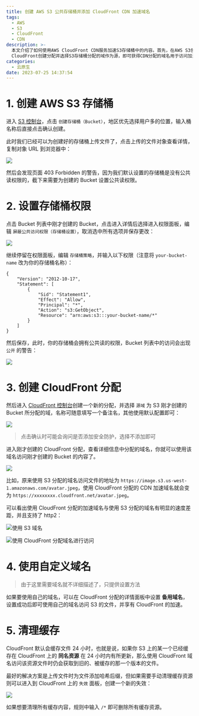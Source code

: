 ```yaml
---
title: 创建 AWS S3 公共存储桶并添加 CloudFront CDN 加速域名
tags:
  - AWS
  - S3
  - CloudFront
  - CDN
description: >-
  本文介绍了如何使用AWS CloudFront CDN服务加速S3存储桶中的内容。首先，在AWS S3创建存储桶并设置公共读权限，然后在AWS
  CloudFront创建分配并选择S3存储桶分配的域作为源，即可获得CDN分配的域名用于访问加速内容。本文还介绍了如何使用自定义域名以及如何清理缓存，以便及时更新资源。最终，使用CDN的优势是显著提高了网站或应用程序中的资源加载速度。
categories:
  - 云原生
date: 2023-07-25 14:37:54
---
```


# 1. 创建 AWS S3 存储桶

进入 [S3 控制台](https://s3.console.aws.amazon.com/s3/home)，点击 `创建存储桶（Bucket）`，地区优先选择用户多的位置，输入桶名称后直接点击确认创建。

此时我们已经可以为创建好的存储桶上传文件了，点击上传的文件对象查看详情，复制对象 URL 到浏览器中：

![](https://esunr-image-bed.oss-cn-beijing.aliyuncs.com/picgo/20230725141918.png)

然后会发现页面 403 Forbidden 的警告，因为我们默认设置的存储桶是没有公共读权限的，截下来需要为创建的 Bucket 设置公共读权限。

# 2. 设置存储桶权限

点击 Bucket 列表中刚才创建的 Bucket，点击进入详情后选择进入权限面板，编辑 `屏蔽公共访问权限（存储桶设置）`，取消选中所有选项并保存更改：

![](https://esunr-image-bed.oss-cn-beijing.aliyuncs.com/picgo/202307251356944.png)

继续停留在权限面板，编辑 `存储桶策略`，并输入以下权限（注意将 `your-bucket-name` 改为你的存储桶名称）：

```
{
    "Version": "2012-10-17",
    "Statement": [
        {
            "Sid": "Statement1",
            "Effect": "Allow",
            "Principal": "*",
            "Action": "s3:GetObject",
            "Resource": "arn:aws:s3:::your-bucket-name/*"
        }
    ]
}
```

然后保存，此时，你的存储桶会拥有公共读的权限，Bucket 列表中的访问会出现 `公开` 的警告：

![](https://esunr-image-bed.oss-cn-beijing.aliyuncs.com/picgo/202307251402414.png)

# 3. 创建 CloudFront 分配

然后进入 [CloudFront 控制台](https://us-east-1.console.aws.amazon.com/cloudfront/v3/home)创建一个新的分配，并选择 `源域` 为 S3 刚才创建的 Bucket 所分配的域，名称可随意填写一个备注名，其他使用默认配置即可：

![](https://esunr-image-bed.oss-cn-beijing.aliyuncs.com/picgo/202307251406615.png)

> 点击确认时可能会询问是否添加安全防护，选择不添加即可

进入刚才创建的 CloudFront 分配，查看详细信息中分配的域名，你就可以使用该域名访问刚才创建的 Bucket 的内容了。

![](https://esunr-image-bed.oss-cn-beijing.aliyuncs.com/picgo/202307251423281.png)

比如，原来使用 S3 分配的域名访问文件的地址为 `https://image.s3.us-west-1.amazonaws.com/avatar.jpeg`，使用 CloudFront 分配的 CDN 加速域名就会变为 `https://xxxxxxxx.cloudfront.net/avatar.jpeg`。

可以看出使用 CloudFront 分配的加速域名与使用 S3 分配的域名有明显的速度差距，并且支持了 http2：

![使用 S3 域名](https://esunr-image-bed.oss-cn-beijing.aliyuncs.com/picgo/202307251427416.png)

![使用 CloudFront 分配域名进行访问](https://esunr-image-bed.oss-cn-beijing.aliyuncs.com/picgo/20230725142820.png)

# 4. 使用自定义域名

> 由于这里需要域名就不详细描述了，只提供设置方法

如果要使用自己的域名，可以在 CloudFront 分配的详情面板中设置 **备用域名**，设置成功后即可使用自己的域名访问 S3 的文件，并享有 CloudFront 的加速。

# 5. 清理缓存

CloudFront 默认会缓存文件 24 小时，也就是说，如果你 S3 上的某一个已经缓存在 CloudFront 上的 **同名资源** 在 24 小时内有所更新，那么使用 CloudFront 域名访问该资源文件时仍会获取到旧的、被缓存的那一个版本的文件。

最好的解决方案是上传文件时为文件添加哈希后缀，但如果需要手动清理缓存资源则可以进入到 CloudFront 上的 `失效` 面板，创建一个新的失效：

![](https://esunr-image-bed.oss-cn-beijing.aliyuncs.com/picgo/202307251436231.png)

如果想要清理所有缓存内容，规则中输入 `/*` 即可删除所有缓存资源。